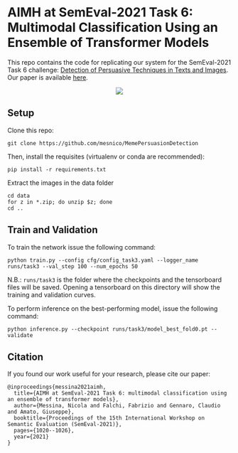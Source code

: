 # AIMH at SemEval-2021 Task 6: Multimodal Classification Using an Ensemble of Transformer Models

This repo contains the code for replicating our system for the SemEval-2021 Task 6 challenge: [Detection of Persuasive Techniques in Texts and Images](https://propaganda.math.unipd.it/semeval2021task6/). Our paper is available [here](https://aclanthology.org/2021.semeval-1.140/).

<p align="center">
  <img src="https://user-images.githubusercontent.com/25117311/152802885-88b8b26e-8e86-4805-96d6-169163294cfa.png">
</p>


## Setup
Clone this repo:
```
git clone https://github.com/mesnico/MemePersuasionDetection
```

Then, install the requisites (virtualenv or conda are recommended):
```
pip install -r requirements.txt
```

Extract the images in the data folder
```
cd data
for z in *.zip; do unzip $z; done
cd ..
```

## Train and Validation
To train the network issue the following command:
```
python train.py --config cfg/config_task3.yaml --logger_name runs/task3 --val_step 100 --num_epochs 50 
```
N.B.: `runs/task3` is the folder where the checkpoints and the tensorboard files will be saved. Opening a tensorboard on this directory will show the training and validation curves.

To perform inference on the best-performing model, issue the following command:
```
python inference.py --checkpoint runs/task3/model_best_fold0.pt --validate 
```

## Citation

If you found our work useful for your research, please cite our paper:

    @inproceedings{messina2021aimh,
      title={AIMH at SemEval-2021 Task 6: multimodal classification using an ensemble of transformer models},
      author={Messina, Nicola and Falchi, Fabrizio and Gennaro, Claudio and Amato, Giuseppe},
      booktitle={Proceedings of the 15th International Workshop on Semantic Evaluation (SemEval-2021)},
      pages={1020--1026},
      year={2021}
    }
